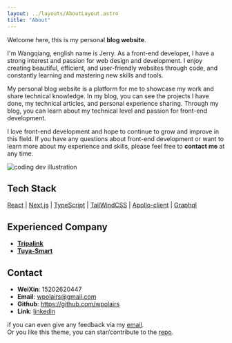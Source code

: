 ```yaml
---
layout: ../layouts/AboutLayout.astro
title: "About"
---
```


Welcome here, this is my personal **blog website**.

I'm Wangqiang, english name is Jerry. As a front-end developer, I have a strong interest and passion for web design and development. I enjoy creating beautiful, efficient, and user-friendly websites through code, and constantly learning and mastering new skills and tools.

My personal blog website is a platform for me to showcase my work and share technical knowledge. In my blog, you can see the projects I have done, my technical articles, and personal experience sharing. Through my blog, you can learn about my technical level and passion for front-end development.

I love front-end development and hope to continue to grow and improve in this field. If you have any questions about front-end development or want to learn more about my experience and skills, please feel free to **contact me** at any time.

<div>
  <img src="/assets/dev.svg" class="sm:w-1/2 mx-auto" alt="coding dev illustration">
</div>

## Tech Stack

[React](https://react.dev/) | [Next.js](https://nextjs.org/) | [TypeScript](https://www.typescriptlang.org/) | [TailWindCSS](https://tailwindcss.com/) | [Apollo-client](https://www.apollographql.com/docs/react) | [Graphql](https://graphql.org/)

## Experienced Company

- [**Tripalink**](https://tripalink.com/)
- [**Tuya-Smart**](https://www.tuya.com/)

## Contact

- **WeiXin**: 15202620447
- **Email**: wpolairs@gmail.com
- **Github**: https://github.com/wpolairs
- **Link**: [linkedin](https://www.linkedin.com/in/jian-wang-856934238/)

if you can even give any feedback via my [email](wpolairs@gmail.com).  
Or you like this theme, you can star/contribute to the [repo](https://github.com/satnaing/astro-paper).
